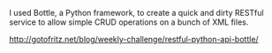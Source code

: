 I used Bottle, a Python framework, to create a quick and dirty RESTful service to allow simple CRUD operations on a bunch of XML files.

http://gotofritz.net/blog/weekly-challenge/restful-python-api-bottle/